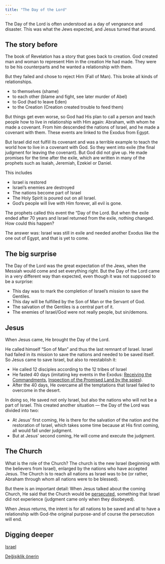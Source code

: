 ```yaml
---
title: "The Day of the Lord"
---
```



The Day of the Lord is often understood as a day of vengeance and disaster. This was what the Jews expected, and Jesus turned that around.


## The story before

<a name="3fd1"></a>
The book of Revelation has a story that goes back to creation. God created man and woman to represent Him in the creation He had made. They were to be his counterparts and he wanted a relationship with them.

But they failed and chose to reject Him (Fall of Man). This broke all kinds of relationships.

- to themselves (shame)
- to each other (blame and fight, see later murder of Abel)
- to God (had to leave Eden)
- to the Creation (Creation created trouble to feed them)


But things get even worse, so God had His plan to call a person and teach people how to live in relationship with Him again: Abraham, with whom he made a covenant. From him descended the nations of Israel, and he made a covenant with them. These events are linked to the Exodus from Egypt.

But Israel did not fulfill its covenant and was a terrible example to teach the world how to live in a covenant with God. So they went into exile (the final judgment for leaving the covenant). But God did not give up. He made promises for the time after the exile, which are written in many of the prophets such as Isaiah, Jeremiah, Ezekiel or Daniel.

This includes

- Israel is restored
- Israel’s enemies are destroyed
- The nations become part of Israel
- The Holy Spirit is poured out on all Israel.
- God’s people will live with Him forever, all evil is gone.


The prophets called this event the “Day of the Lord. But when the exile ended after 70 years and Israel returned from the exile, nothing changed. How could this happen?

The answer was: Israel was still in exile and needed another Exodus like the one out of Egypt, and that is yet to come.


## The big surprise

<a name="d26d"></a>
The Day of the Lord was the great expectation of the Jews, when the Messiah would come and set everything right. But the Day of the Lord came in a very different way than expected, even though it was not supposed to be a surprise:

- This day was to mark the completion of Israel’s mission to save the Gentiles.
- This day will be fulfilled by the Son of Man or the Servant of God.
- The salvation of the Gentiles is a central part of it.
- The enemies of Israel/God were not really people, but sin/demons.



## Jesus

<a name="f315"></a>
When Jesus came, He brought the Day of the Lord.

He called himself “Son of Man” and thus the last remnant of Israel. Israel had failed in its mission to save the nations and needed to be saved itself. So Jesus came to save Israel, but also to reestablish it:

- He called 12 disciples according to the 12 tribes of Israel
- He fasted 40 days (imitating key events in the Exodus: [Receiving the Commandments](https://www.bibleserver.com/NIV/Exodus34%3A28), [Inspection of the Promised Land by the spies](https://www.bibleserver.com/NIV/Numbers14%3A34)).
- After the 40 days, He overcame all the temptations that Israel failed to overcome in the desert.


In doing so, He saved not only Israel, but also the nations who will not be a part of Israel. This created another situation — the Day of the Lord was divided into two:

- At Jesus’ first coming, He is there for the salvation of the nation and the restoration of Israel, which takes some time because at His first coming, all would fall under judgment.
- But at Jesus’ second coming, He will come and execute the judgment.



## The Church

<a name="9e32"></a>
What is the role of the Church? The church is the new Israel (beginning with the believers from Israel), enlarged by the nations who have accepted Jesus. The Church is to reach all nations as Israel was to be (or rather, Abraham through whom all nations were to be blessed).

But there is an important detail: When Jesus talked about the coming Church, He said that the Church would be [persecuted](https://www.bibleserver.com/NIV/John15%3A20), something that Israel did not experience (judgment came only when they disobeyed).

When Jesus returns, the intent is for all nations to be saved and all to have a relationship with God-the original purpose-and of course the persecution will end.






## Digging deeper

<a name="06f1"></a>
[Israel](../../../../background/israel/expl/who-is-israel)






[Değişiklik önerin](https://github.com/revelation-today/revelation-today/blob/main/exampleSite/content/docs/background/overview/appl/the-day-of-the-lord.md)
